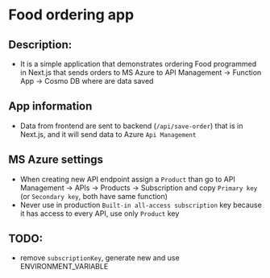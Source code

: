 # Food ordering app

## Description:
- It is a simple application that demonstrates ordering Food programmed in Next.js that sends orders to MS Azure
to API Management -> Function App -> Cosmo DB where are data saved 

## App information
- Data from frontend are sent to backend (`/api/save-order`) that is in Next.js, and it will send data to Azure `Api Management`

## MS Azure settings
- When creating new API endpoint assign a `Product` than go to API Management -> APIs -> Products -> Subscription
and copy `Primary key` (or `Secondary key`, both have same function)
- Never use in production `Built-in all-access subscription` key because it has access to every API, use only `Product` key

## TODO:
- remove `subscriptionKey`, generate new and use ENVIRONMENT_VARIABLE
